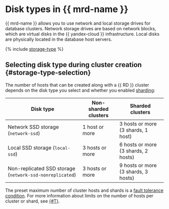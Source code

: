 # Disk types in {{ mrd-name }}


{{ mrd-name }} allows you to use network and local storage drives for database clusters. Network storage drives are based on network blocks, which are virtual disks in the {{ yandex-cloud }} infrastructure. Local disks are physically located in the database host servers.

{% include [storage-type](../../_includes/mdb/mrd/storage-type.md) %}

## Selecting disk type during cluster creation {#storage-type-selection}

The number of hosts that can be created along with a {{ RD }} cluster depends on the disk type you select and whether you enabled [sharding](./sharding.md):

| Disk type | Non-sharded clusters | Sharded clusters |
| ------------------------------------------------------------------------- | --------------------------------- | ----------------------------------|
| Network SSD storage (`network-ssd`) | 1 host or more | 3 hosts or more (3 shards, 1 host) |
| Local SSD storage (`local-ssd`) | 3 hosts or more | 6 hosts or more (3 shards, 2 hosts) |
| Non-replicated SSD storage (`network-ssd-nonreplicated`) | 3 hosts or more | 9 hosts or more (3 shards, 3 hosts) |

The preset maximum number of cluster hosts and shards is a [fault tolerance condition](switchover.md). For more information about limits on the number of hosts per cluster or shard, see [{#T}](./limits.md).

